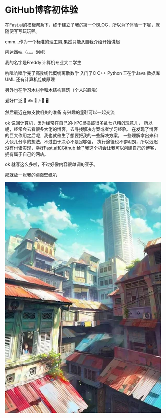 # GitHub博客初体验

在Fast.ai的模板帮助下，终于建立了我的第一个BLOG，所以为了体验一下呢，就随便写写玩玩叭。

emm...作为一个标准的理工男,果然只能从自我介绍开始讲起

阿达西哇（。。。划掉） 

我的名字是Freddy 计算机专业大二学生 

吭呲吭呲学完了高数线代概统离散数学 入门了C C++ Python 正在学Java 数据库 UML 还有计算机组成原理

另外也在学习木材学和木结构建筑（个人兴趣啦）

爱好广泛 🏀 🚲 🎹 🎶 🎦 🖥 

然后最近在做支教相关的准备 有兴趣的童鞋可以一起交流

ok 说回计算机，因为经常在自己的小PC里捣鼓很多乱七八糟的玩意儿，
所以呢，经常会去看很多大佬的博客，去寻找解决方案或者学习经验。
在发现了博客的巨大作用之后呢，我也就催生了想要把我的一些解决方案，
一些理解拿出来和大伙儿分享的想法。不过由于决心不是足够强，
执行途径也不够明朗，所以迟迟没有付诸实现，幸好Fast.ai和Github
给了我这个机会让我可以创建自己的博客，拥有属于自己的网站。

ok 就写这么多啦，不过好像内容很单调的亚子。

那就放一张我的桌面壁纸叭

![Image description](images/73cae1e468e5499db2d1fcde936461d9_th.jpg)
